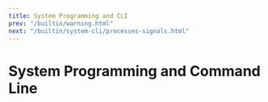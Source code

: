 ```yaml
---
title: System Programming and CLI
prev: "/builtin/warning.html"
next: "/builtin/system-cli/processes-signals.html"
---
```


# System Programming and Command Line[](#system-programming-and-command-line)

